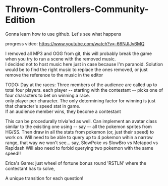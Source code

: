 # Thrown-Controllers-Community-Edition
Gonna learn how to use github.  Let's see what happens

progress video: https://www.youtube.com/watch?v=-66NJIJv6MQ

I removed all MP3 and OGG from git, this will probably break the game when you try to run a scene with the removed music.  
I decided not to host music here just in case because I'm paranoid.  Solution would be to find the right music to replace the ones removed, or just remove the reference to the music in the editor

TODO:
Day at the races:
  Three members of the audience are called up to total four players.
  each player -- starting with the contestant -- picks one of four characters to bet on winning a race.  
  only player per character.
  The only determining factor for winning is just that character's speed stat in game.  
  If an audience member wins, they become a contestant
  
  This can be procedurally trivia'ed as well.  Can implement an avatar class similar to the exisiting one using -- say -- all the pokemon sprites from HG/SS.
  Then draw in all the stats from pokemon (or, just their speed) to work on.
  Will need to be able to query up to 4 pokemon wihin a narrow range, that way we won't see... say, SlowPoke vs SlowBro vs Metapod vs Rapidash
  Will also need to forbid querying two pokemon with the same speed!!

Erica's Game:
	just wheel of fortune bonus round 'RSTLN' where the contestant has to solve,


A unique transition for each question!
